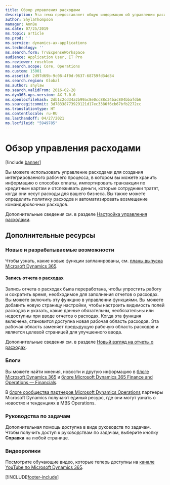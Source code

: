 ```yaml
---
title: Обзор управления расходами
description: Эта тема предоставляет общую информацию об управлении расходами и ссылки на дополнительные ресурсы. Вы можете использовать управление расходами для создания интегрированного рабочего процесса, в котором вы можете хранить информацию о способах оплаты, импортировать транзакции по кредитным картам и отслеживать деньги, которые сотрудники тратят, когда они несут расходы для вашего бизнеса.
author: ShylaThompson
manager: AnnBe
ms.date: 07/25/2019
ms.topic: article
ms.prod: ''
ms.service: dynamics-ax-applications
ms.technology: ''
ms.search.form: TrvExpenseWorkspace
audience: Application User, IT Pro
ms.reviewer: roschlom
ms.search.scope: Core, Operations
ms.custom: 15001
ms.assetid: 2d97d69b-9c08-4f0d-9637-68759fd34d34
ms.search.region: Global
ms.author: shylaw
ms.search.validFrom: 2016-02-28
ms.dyn365.ops.version: AX 7.0.0
ms.openlocfilehash: 2db1c2cd34a2b99ac8e0cc88c34bac804bbafdb6
ms.sourcegitcommit: 3d78338773929121d17ec3386f6cb67bfb2272cc
ms.translationtype: HT
ms.contentlocale: ru-RU
ms.lasthandoff: 04/27/2021
ms.locfileid: "5949785"
---
```

# <a name="expense-management-overview"></a>Обзор управления расходами

[!include [banner](../includes/banner.md)]

Вы можете использовать управление расходами для создания интегрированного рабочего процесса, в котором вы можете хранить информацию о способах оплаты, импортировать транзакции по кредитным картам и отслеживать деньги, которые сотрудники тратят, когда они несут расходы для вашего бизнеса. Вы также можете определить политику расходов и автоматизировать возмещение командировочных расходов.

Дополнительные сведения см. в разделе [Настройка управления расходами](plan-expense-management.md).

## <a name="additional-resources"></a>Дополнительные ресурсы

### <a name="whats-new-and-in-development"></a>Новые и разрабатываемые возможности

Чтобы узнать, какие новые функции запланированы, см. [планы выпуска Microsoft Dynamics 365](/dynamics365/release-plans/).

#### <a name="expense-report-entry"></a>Запись отчета о расходах

Запись отчета о расходах была переработана, чтобы упростить работу и сократить время, необходимое для заполнения отчетов о расходах. Вы можете включить эту функцию в управлении функциями. Вы можете добавить новую страницу настройки, чтобы настроить видимость полей расходов и указать, какие данные обязательны, необязательны или недоступны при вводе отчетов о расходах. Когда эта функция включена, становится доступна новая рабочая область расходов. Эта рабочая область заменяет предыдущую рабочую область расходов и является целевой страницей для улучшенного ввода.

Дополнительные сведения см. в разделе [Новый взгляд на отчеты о расходах](ExpenseWorkspaceNew.md).

### <a name="blogs"></a>Блоги

Вы можете найти мнения, новости и другую информацию в [блоге Microsoft Dynamics 365](https://community.dynamics.com/b/msftdynamicsblog?c=Enterprise) и [блоге Microsoft Dynamics 365 Finance and Operations — Financials](https://community.dynamics.com/365/financeandoperations/b/financials).

В [блоге сообщества партнеров Microsoft Dynamics Operations](https://community.dynamics.com/partner/b/operationspartnercommunityblog) партнеры Microsoft Dynamics получают единый ресурс, где они могут узнать о новостях и тенденциях в MBS Operations.

### <a name="task-guides"></a>Руководства по задачам

Дополнительная помощь доступна в виде руководств по задачам. Чтобы получить доступ к руководствам по задачам, выберите кнопку **Справка** на любой странице.

### <a name="videos"></a>Видеоролики

Посмотрите обучающие видео, которые теперь доступны на [канале YouTube по Microsoft Dynamics 365](https://www.youtube.com/channel/UCJGCg4rB3QSs8y_1FquelBQ).


[!INCLUDE[footer-include](../includes/footer-banner.md)]